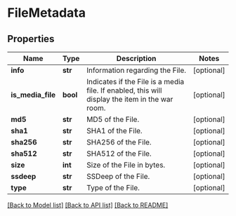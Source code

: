# FileMetadata

## Properties
Name | Type | Description | Notes
------------ | ------------- | ------------- | -------------
**info** | **str** | Information regarding the File. | [optional] 
**is_media_file** | **bool** | Indicates if the File is a media file. If enabled, this will display the item in the war room. | [optional] 
**md5** | **str** | MD5 of the File. | [optional] 
**sha1** | **str** | SHA1 of the File. | [optional] 
**sha256** | **str** | SHA256 of the File. | [optional] 
**sha512** | **str** | SHA512 of the File. | [optional] 
**size** | **int** | Size of the File in bytes. | [optional] 
**ssdeep** | **str** | SSDeep of the File. | [optional] 
**type** | **str** | Type of the File. | [optional] 

[[Back to Model list]](../README.md#documentation-for-models) [[Back to API list]](../README.md#documentation-for-api-endpoints) [[Back to README]](../README.md)


